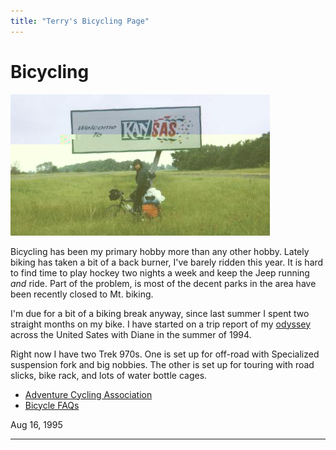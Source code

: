 ```yaml
---
title: "Terry's Bicycling Page"
---
```

# Bicycling

![Bike](/img/terry/bike/dt19.jpg)

Bicycling has been my primary hobby more than any other hobby. Lately biking has taken a bit of a back burner, I've barely ridden this year. It is hard to find time to play hockey two nights a week and keep the Jeep running _and_ ride. Part of the problem, is most of the decent parks in the area have been recently closed to Mt. biking. 

I'm due for a bit of a biking break anyway, since last summer I spent two straight months on my bike. I have started on a trip report of my [odyssey](odyssey.md) across the United Sates with Diane in the summer of 1994. 

Right now I have two Trek 970s. One is set up for off-road with Specialized suspension fork and big nobbies. The other is set up for touring with road slicks, bike rack, and lots of water bottle cages. 

  * [Adventure Cycling Association](https://outside.starwave.com/outside/online/organization/adv/main.md)
  * [Bicycle FAQs](gopher://draco.acs.uci.edu:1071/00/faq)

Aug 16, 1995 

* * *